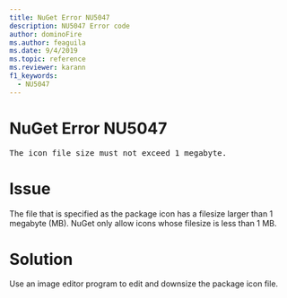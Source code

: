 ```yaml
---
title: NuGet Error NU5047
description: NU5047 Error code
author: dominoFire
ms.author: feaguila
ms.date: 9/4/2019
ms.topic: reference
ms.reviewer: karann
f1_keywords: 
  - NU5047
---
```


# NuGet Error NU5047

<pre>The icon file size must not exceed 1 megabyte.</pre>


# Issue 

The file that is specified as the package icon has a filesize larger than 1 megabyte (MB). NuGet only allow icons whose filesize is less than 1 MB.


# Solution

Use an image editor program to edit and downsize the package icon file.
